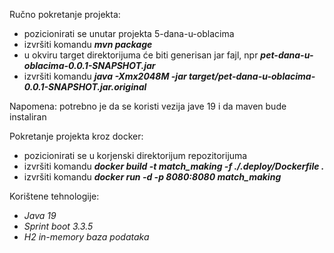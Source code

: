 Ručno pokretanje projekta:
- pozicionirati se unutar projekta 5-dana-u-oblacima
- izvršiti komandu ***mvn package***
- u okviru target direktorijuma će biti generisan jar fajl, npr ***pet-dana-u-oblacima-0.0.1-SNAPSHOT.jar***
- izvršiti komandu ***java -Xmx2048M -jar target/pet-dana-u-oblacima-0.0.1-SNAPSHOT.jar.original***

Napomena: potrebno je da se koristi vezija jave 19 i da maven bude instaliran


Pokretanje projekta kroz docker:
- pozicionirati se u korjenski direktorijum repozitorijuma
- izvršiti komandu ***docker build -t match_making -f ./.deploy/Dockerfile .***
- izvršiti komandu ***docker run -d -p 8080:8080 match_making***

Korištene tehnologije:
- *Java 19*
- *Sprint boot 3.3.5*
- *H2 in-memory baza podataka*

